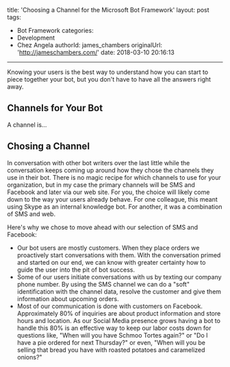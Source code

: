 title: 'Choosing a Channel for the Microsoft Bot Framework'
layout: post
tags:
  - Bot Framework
categories:
  - Development
  - Chez Angela
authorId: james_chambers
originalUrl: 'http://jameschambers.com/'
date: 2018-03-10 20:16:13
---
Knowing your users is the best way to understand how you can start to piece together your bot, but you don't have to have all the answers right away.

<!-- more -->

## Channels for Your Bot

A channel is...

## Chosing a Channel
In conversation with other bot writers over the last little while the conversation keeps coming up around how they chose the channels they use in their bot. There is no magic recipe for which channels to use for your organization, but in my case the primary channels will be SMS and Facebook and later via our web site.  For you, the choice will likely come down to the way your users already behave. For one colleague, this meant using Skype as an internal knowledge bot. For another, it was a combination of SMS and web. 

Here's why we chose to move ahead with our selection of SMS and Facebook:

 - Our bot users are mostly customers. When they place orders we proactively start conversations with them. With the conversation primed and started on our end, we can know with greater certainty how to guide the user into the pit of bot success.
 - Some of our users initiate conversations with us by texting our company phone number. By using the SMS channel we can do a "soft" identification with the channel data, resolve the customer and give them information about upcoming orders.
 - Most of our communication is done with customers on Facebook. Approximately 80% of inquiries are about product information and store hours and location. As our Social Media presence grows having a bot to handle this 80% is an effective way to keep our labor costs down for questions like, "When will you have Schmoo Tortes again?" or "Do I have a pie ordered for next Thursday?" or even, "When will you be selling that bread you have with roasted potatoes and caramelized onions?"

